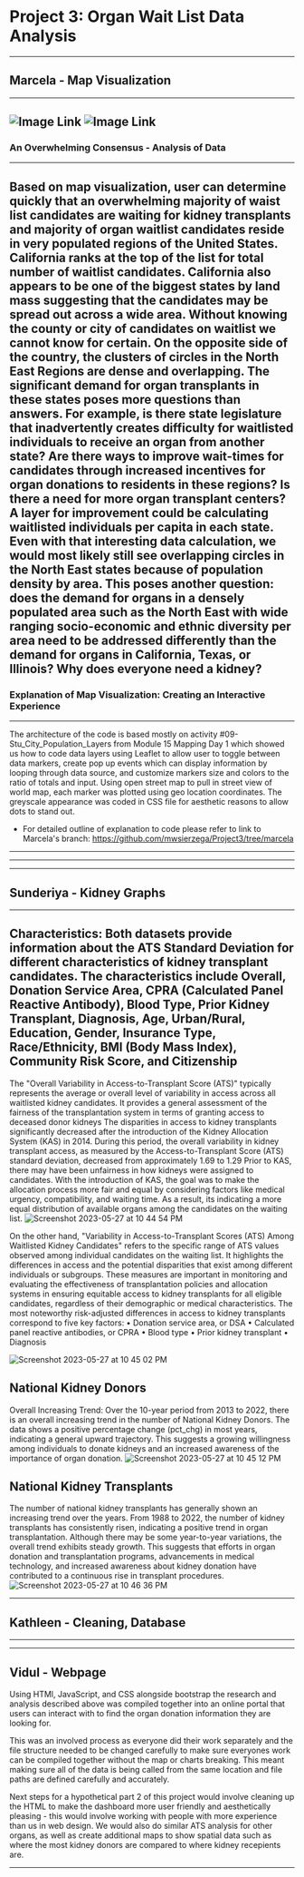 # Project 3: Organ Wait List Data Analysis
---
## Marcela - Map Visualization
---
![Image Link](https://github.com/mwsierzega/Project3/blob/marcela/2_Images/map-final-full-view.png)
![Image Link](https://github.com/mwsierzega/Project3/blob/marcela/2_Images/gif-final-layers-view.gif)
---
### An Overwhelming Consensus - Analysis of Data
---
Based on map visualization, user can determine quickly that an overwhelming majority of waist list candidates are waiting for kidney transplants and majority of organ waitlist candidates reside in very populated regions of the United States. California ranks at the top of the list for total number of waitlist candidates. California also appears to be one of the biggest states by land mass suggesting that the candidates may be spread out across a wide area. Without knowing the county or city of candidates on waitlist we cannot know for certain. On the opposite side of the country, the clusters of circles in the North East Regions are dense and overlapping. The significant demand for organ transplants in these states poses more questions than answers. For example, is there state legislature that inadvertently creates difficulty for waitlisted individuals to receive an organ from another state? Are there ways to improve wait-times for candidates through increased incentives for organ donations to residents in these regions? Is there a need for more organ transplant centers? A layer for improvement could be calculating waitlisted individuals per capita in each state. Even with that interesting data calculation, we would most likely still see overlapping circles in the North East states because of population density by area. This poses another question: does the demand for organs in a densely populated area such as the North East with wide ranging socio-economic and ethnic diversity per area need to be addressed differently than the demand for organs in California, Texas, or Illinois? Why does everyone need a kidney? 
---
### Explanation of Map Visualization: Creating an Interactive Experience
---
The architecture of the code is based mostly on activity #09-Stu_City_Population_Layers from Module 15 Mapping Day 1 which showed us how to code data layers using Leaflet to allow user to toggle between data markers, create pop up events which can display information by looping through data source, and customize markers size and colors to the ratio of totals and input. Using open street map to pull in street view of world map, each marker was plotted using geo location coordinates. The greyscale appearance was coded in CSS file for aesthetic reasons to allow dots to stand out. 
- For detailed outline of explanation to code please refer to link to Marcela's branch:
https://github.com/mwsierzega/Project3/tree/marcela
---
---
---
## Sunderiya - Kidney Graphs
---
## Characteristics: Both datasets provide information about the ATS Standard Deviation for different characteristics of kidney transplant candidates. The characteristics include Overall, Donation Service Area, CPRA (Calculated Panel Reactive Antibody), Blood Type, Prior Kidney Transplant, Diagnosis, Age, Urban/Rural, Education, Gender, Insurance Type, Race/Ethnicity, BMI (Body Mass Index), Community Risk Score, and Citizenship
The "Overall Variability in Access-to-Transplant Score (ATS)" typically represents the average or overall level of variability in access across all waitlisted kidney candidates. It provides a general assessment of the fairness of the transplantation system in terms of granting access to deceased donor kidneys
The disparities in access to kidney transplants significantly decreased after the introduction of the Kidney Allocation System (KAS) in 2014. During this period, the overall variability in kidney transplant access, as measured by the Access-to-Transplant Score (ATS) standard deviation, decreased from approximately 1.69 to 1.29 Prior to KAS, there may have been unfairness in how kidneys were assigned to candidates. With the introduction of KAS, the goal was to make the allocation process more fair and equal by considering factors like medical urgency, compatibility, and waiting time. As a result, its indicating a more equal distribution of available organs among the candidates on the waiting list.
![Screenshot 2023-05-27 at 10 44 54 PM](https://github.com/mwsierzega/Project3/assets/123790798/f3f5393a-1d73-45da-b9ee-4306e15df678)

On the other hand, "Variability in Access-to-Transplant Scores (ATS) Among Waitlisted Kidney Candidates" refers to the specific range of ATS values observed among individual candidates on the waiting list. It highlights the differences in access and the potential disparities that exist among different individuals or subgroups.
These measures are important in monitoring and evaluating the effectiveness of transplantation policies and allocation systems in ensuring equitable access to kidney transplants for all eligible candidates, regardless of their demographic or medical characteristics.
The most noteworthy risk-adjusted differences in access to kidney transplants correspond to five key factors: • Donation service area, or DSA • Calculated panel reactive antibodies, or CPRA • Blood type • Prior kidney transplant • Diagnosis

![Screenshot 2023-05-27 at 10 45 02 PM](https://github.com/mwsierzega/Project3/assets/123790798/997a7fa8-937f-426c-8922-2c060601ae45)


## National Kidney Donors 
Overall Increasing Trend: Over the 10-year period from 2013 to 2022, there is an overall increasing trend in the number of National Kidney Donors. The data shows a positive percentage change (pct_chg) in most years, indicating a general upward trajectory. This suggests a growing willingness among individuals to donate kidneys and an increased awareness of the importance of organ donation.
![Screenshot 2023-05-27 at 10 45 12 PM](https://github.com/mwsierzega/Project3/assets/123790798/39a84f09-8616-4ac3-9721-903d4d19142b)

## National Kidney Transplants
The number of national kidney transplants has generally shown an increasing trend over the years. From 1988 to 2022, the number of kidney transplants has consistently risen, indicating a positive trend in organ transplantation.
Although there may be some year-to-year variations, the overall trend exhibits steady growth. This suggests that efforts in organ donation and transplantation programs, advancements in medical technology, and increased awareness about kidney donation have contributed to a continuous rise in transplant procedures.
![Screenshot 2023-05-27 at 10 46 36 PM](https://github.com/mwsierzega/Project3/assets/123790798/c15e50ee-8478-4070-baf2-2271d860d3bf)

---
## Kathleen - Cleaning, Database
---
---
## Vidul - Webpage
Using HTMl, JavaScript, and CSS alongside bootstrap the research and analysis described above was compiled together into an online portal that users can interact with to find the organ donation information they are looking for. 

This was an involved process as everyone did their work separately and the file structure needed to be changed carefully to make sure everyones work can be compiled together without the map or charts breaking. This meant making sure all of the data is being called from the same location and file paths are defined carefully and accurately. 

Next steps for a hypothetical part 2 of this project would involve cleaning up the HTML to make the dashboard more user friendly and aesthetically pleasing - this would involve working with people with more experience than us in web design. We would also do similar ATS analysis for other organs, as well as create additional maps to show spatial data such as where the most kidney donors are compared to where kidney recepients are.

---
